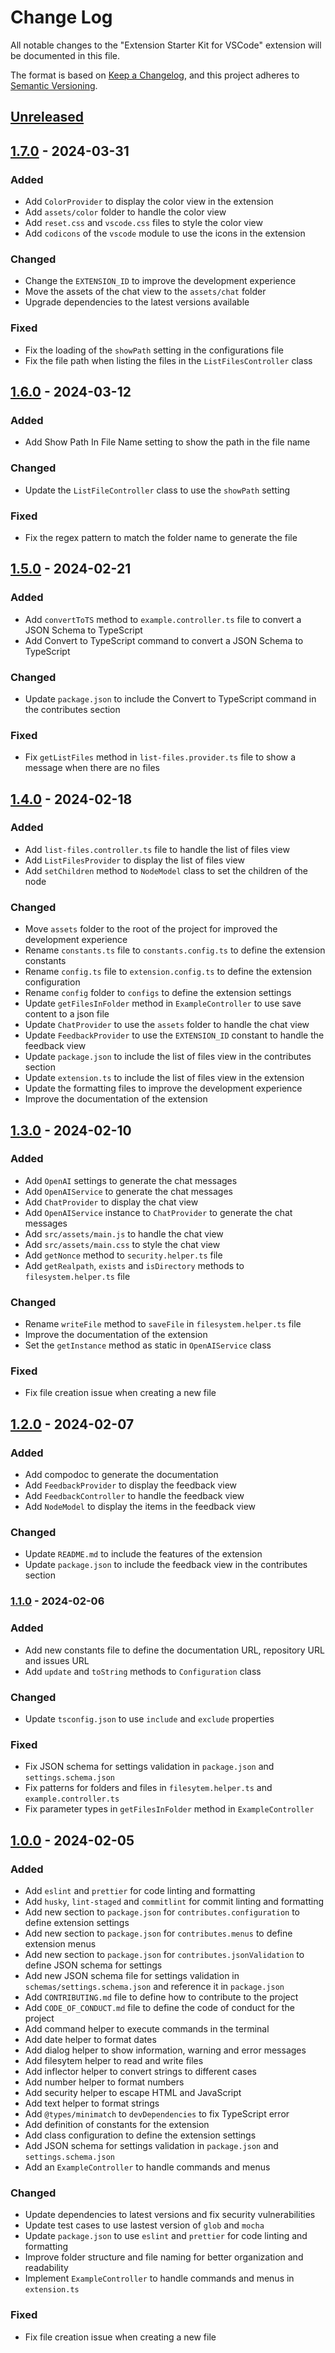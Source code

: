 # Change Log

All notable changes to the "Extension Starter Kit for VSCode" extension will be documented in this file.

The format is based on [Keep a Changelog](https://keepachangelog.com/en/1.0.0/),
and this project adheres to [Semantic Versioning](https://semver.org/spec/v2.0.0.html).

## [Unreleased]

## [1.7.0] - 2024-03-31

### Added

- Add `ColorProvider` to display the color view in the extension
- Add `assets/color` folder to handle the color view
- Add `reset.css` and `vscode.css` files to style the color view
- Add `codicons` of the `vscode` module to use the icons in the extension

### Changed

- Change the `EXTENSION_ID` to improve the development experience
- Move the assets of the chat view to the `assets/chat` folder
- Upgrade dependencies to the latest versions available

### Fixed

- Fix the loading of the `showPath` setting in the configurations file
- Fix the file path when listing the files in the `ListFilesController` class

## [1.6.0] - 2024-03-12

### Added

- Add Show Path In File Name setting to show the path in the file name

### Changed

- Update the `ListFileController` class to use the `showPath` setting

### Fixed

- Fix the regex pattern to match the folder name to generate the file

## [1.5.0] - 2024-02-21

### Added

- Add `convertToTS` method to `example.controller.ts` file to convert a JSON Schema to TypeScript
- Add Convert to TypeScript command to convert a JSON Schema to TypeScript

### Changed

- Update `package.json` to include the Convert to TypeScript command in the contributes section

### Fixed

- Fix `getListFiles` method in `list-files.provider.ts` file to show a message when there are no files

## [1.4.0] - 2024-02-18

### Added

- Add `list-files.controller.ts` file to handle the list of files view
- Add `ListFilesProvider` to display the list of files view
- Add `setChildren` method to `NodeModel` class to set the children of the node

### Changed

- Move `assets` folder to the root of the project for improved the development experience
- Rename `constants.ts` file to `constants.config.ts` to define the extension constants
- Rename `config.ts` file to `extension.config.ts` to define the extension configuration
- Rename `config` folder to `configs` to define the extension settings
- Update `getFilesInFolder` method in `ExampleController` to use save content to a json file
- Update `ChatProvider` to use the `assets` folder to handle the chat view
- Update `FeedbackProvider` to use the `EXTENSION_ID` constant to handle the feedback view
- Update `package.json` to include the list of files view in the contributes section
- Update `extension.ts` to include the list of files view in the extension
- Update the formatting files to improve the development experience
- Improve the documentation of the extension

## [1.3.0] - 2024-02-10

### Added

- Add `OpenAI` settings to generate the chat messages
- Add `OpenAIService` to generate the chat messages
- Add `ChatProvider` to display the chat view
- Add `OpenAIService` instance to `ChatProvider` to generate the chat messages
- Add `src/assets/main.js` to handle the chat view
- Add `src/assets/main.css` to style the chat view
- Add `getNonce` method to `security.helper.ts` file
- Add `getRealpath`, `exists` and `isDirectory` methods to `filesystem.helper.ts` file

### Changed

- Rename `writeFile` method to `saveFile` in `filesystem.helper.ts` file
- Improve the documentation of the extension
- Set the `getInstance` method as static in `OpenAIService` class

### Fixed

- Fix file creation issue when creating a new file

## [1.2.0] - 2024-02-07

### Added

- Add compodoc to generate the documentation
- Add `FeedbackProvider` to display the feedback view
- Add `FeedbackController` to handle the feedback view
- Add `NodeModel` to display the items in the feedback view

### Changed

- Update `README.md` to include the features of the extension
- Update `package.json` to include the feedback view in the contributes section

### [1.1.0] - 2024-02-06

### Added

- Add new constants file to define the documentation URL, repository URL and issues URL
- Add `update` and `toString` methods to `Configuration` class

### Changed

- Update `tsconfig.json` to use `include` and `exclude` properties

### Fixed

- Fix JSON schema for settings validation in `package.json` and `settings.schema.json`
- Fix patterns for folders and files in `filesytem.helper.ts` and `example.controller.ts`
- Fix parameter types in `getFilesInFolder` method in `ExampleController`

## [1.0.0] - 2024-02-05

### Added

- Add `eslint` and `prettier` for code linting and formatting
- Add `husky`, `lint-staged` and `commitlint` for commit linting and formatting
- Add new section to `package.json` for `contributes.configuration` to define extension settings
- Add new section to `package.json` for `contributes.menus` to define extension menus
- Add new section to `package.json` for `contributes.jsonValidation` to define JSON schema for settings
- Add new JSON schema file for settings validation in `schemas/settings.schema.json` and reference it in `package.json`
- Add `CONTRIBUTING.md` file to define how to contribute to the project
- Add `CODE_OF_CONDUCT.md` file to define the code of conduct for the project
- Add command helper to execute commands in the terminal
- Add date helper to format dates
- Add dialog helper to show information, warning and error messages
- Add filesytem helper to read and write files
- Add inflector helper to convert strings to different cases
- Add number helper to format numbers
- Add security helper to escape HTML and JavaScript
- Add text helper to format strings
- Add `@types/minimatch` to `devDependencies` to fix TypeScript error
- Add definition of constants for the extension
- Add class configuration to define the extension settings
- Add JSON schema for settings validation in `package.json` and `settings.schema.json`
- Add an `ExampleController` to handle commands and menus

### Changed

- Update dependencies to latest versions and fix security vulnerabilities
- Update test cases to use lastest version of `glob` and `mocha`
- Update `package.json` to use `eslint` and `prettier` for code linting and formatting
- Improve folder structure and file naming for better organization and readability
- Implement `ExampleController` to handle commands and menus in `extension.ts`

### Fixed

- Fix file creation issue when creating a new file

[unreleased]: https://github.com/ManuelGil/extension-starter-kit/compare/v1.7.0...HEAD
[1.7.0]: https://github.com/ManuelGil/extension-starter-kit/compare/v1.6.0...v1.7.0
[1.6.0]: https://github.com/ManuelGil/extension-starter-kit/compare/v1.5.0...v1.6.0
[1.5.0]: https://github.com/ManuelGil/extension-starter-kit/compare/v1.4.0...v1.5.0
[1.4.0]: https://github.com/ManuelGil/extension-starter-kit/compare/v1.3.0...v1.4.0
[1.3.0]: https://github.com/ManuelGil/extension-starter-kit/compare/v1.2.0...v1.3.0
[1.2.0]: https://github.com/ManuelGil/extension-starter-kit/compare/v1.1.0...v1.2.0
[1.1.0]: https://github.com/ManuelGil/extension-starter-kit/compare/v1.0.0...v1.1.0
[1.0.0]: https://github.com/ManuelGil/extension-starter-kit/releases/tag/v1.0.0
